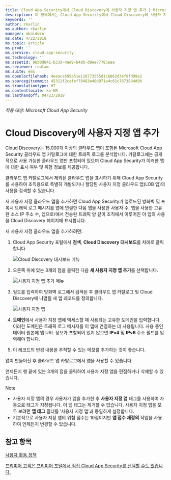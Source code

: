 ```yaml
---
title: Cloud App Security에서 Cloud Discovery에 사용자 지정 앱 추가 | Microsoft Docs
description: 이 항목에서는 Cloud App Security에서 Cloud Discovery에 사용자 지정 앱을 추가하여 섀도 IT를 모니터링하는 방법을 설명합니다.
keywords: ''
author: rkarlin
ms.author: rkarlin
manager: mbaldwin
ms.date: 4/22/2018
ms.topic: article
ms.prod: ''
ms.service: cloud-app-security
ms.technology: ''
ms.assetid: 98b0d841-b33d-4ae9-b48b-d9ee77785eaa
ms.reviewer: reutam
ms.suite: ems
ms.openlocfilehash: 4eeaca599a51e110773555d1c6862d34f8fd99a2
ms.sourcegitcommit: 45311f2cafef79483e40d971a4c61c7673834d96
ms.translationtype: HT
ms.contentlocale: ko-KR
ms.lasthandoff: 04/23/2018
---
```

*적용 대상: Microsoft Cloud App Security*

# <a name="add-custom-apps-to-cloud-discovery"></a>Cloud Discovery에 사용자 지정 앱 추가
    
Cloud Discovery는 15,000개 이상의 클라우드 앱이 포함된 Microsoft Cloud App Security 클라우드 앱 카탈로그에 대한 트래픽 로그를 분석합니다. 카탈로그에는 공개적으로 사용 가능한 클라우드 앱만 포함되어 있으며 Cloud App Security가 이러한 앱에 대한 표시 여부 및 위험 정보를 제공합니다.

클라우드 앱 카탈로그에서 제외된 클라우드 앱을 표시하기 위해 Cloud App Security를 사용하여 조직용으로 특별히 개발되거나 할당된 사용자 지정 클라우드 앱(LOB 앱)의 사용을 검색할 수 있습니다.

새 사용자 지정 클라우드 앱을 추가하면 Cloud App Security가 업로드된 방화벽 및 프록시 트래픽 로그 메시지를 앱에 연결한 다음 앱을 사용한 사용자 수, 앱을 사용한 고유한 소스 IP 주소 수, 앱으로/에서 전송된 트래픽 양 같이 조직에서 이루어진 이 앱의 사용을 Cloud Discovery 페이지에 표시합니다. 

새 사용자 지정 클라우드 앱을 추가하려면:

1. Cloud App Security 포털에서 **검색**, **Cloud Discovery 대시보드**를 차례로 클릭합니다. 
  
   ![Cloud Discovery 대시보드 메뉴](./media/cloud-discovery-dashboard-menu.png)

2. 오른쪽 위에 있는 3개의 점을 클릭한 다음 **새 사용자 지정 앱 추가**를 선택합니다. 

   ![사용자 지정 앱 추가 메뉴](./media/add-custom-app-menu.png)

3. 필드를 입력하여 방화벽 로그에서 검색된 후 클라우드 앱 카탈로그 및 Cloud Discovery에 나열될 새 앱 레코드를 정의합니다.

   ![사용자 지정 앱](./media/add-custom-app.png)

4. **도메인**에서 사용자 지정 앱에 액세스할 때 사용되는 고유한 도메인을 입력합니다. 이러한 도메인은 트래픽 로그 메시지를 이 앱에 연결하는 데 사용됩니다. 사용 중인 데이터 원본에 앱 URL 정보가 포함되어 있지 않으면 **IPv4** 및 **IPv6** 주소 필드를 입력해야 합니다.
5. 이 레코드의 변경 내용을 추적할 수 있는 메모를 추가하는 것이 좋습니다.

앱이 만들어진 후 클라우드 앱 카탈로그에서 앱을 사용할 수 있습니다.

언제든지 행 끝에 있는 3개의 점을 클릭하여 사용자 지정 앱을 편집하거나 삭제할 수 있습니다.

>[!NOTE]
> - 사용자 지정 앱의 경우 사용자가 앱을 추가한 후 **사용자 지정 앱** 태그를 사용하여 자동으로 태그가 지정됩니다. 이 앱 태그는 제거할 수 없습니다.
사용자 지정 앱을 모두 보려면 **앱 태그** 필터를 ‘사용자 지정 앱’과 동일하게 설정합니다. 
> - 기본적으로 사용자 지정 앱의 위험 점수는 10점이지만 **앱 점수 재정의** 작업을 사용하여 언제든지 변경할 수 있습니다.

  
## <a name="see-also"></a>참고 항목  
[사용자 활동 정책](user-activity-policies.md)   

[프리미어 고객은 프리미어 포털에서 직접 Cloud App Security를 선택할 수도 있습니다.](https://premier.microsoft.com/)  
  
  